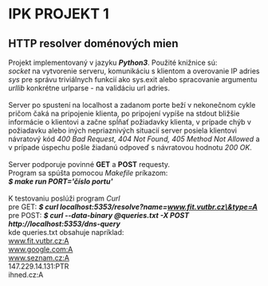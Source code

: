 # **IPK PROJEKT 1**

## HTTP resolver doménových mien

Projekt implementovaný v jazyku **_Python3_**.
Použité knižnice sú:<br/>
_socket_ na vytvorenie serveru, komunikáciu s klientom a overovanie IP adries<br/>
_sys_ pre správu triviálnych funkcií ako sys.exit alebo spracovanie argumentu<br/>
_urllib_ konkrétne urlparse - na validáciu url adries.<br/>
<br/>
Server po spustení na localhost a zadanom porte beží v nekonečnom cykle pričom čaká na pripojenie klienta, po pripojení vypíše na stdout bližšie informácie o klientovi a začne spĺňať požiadavky klienta, v prípade chýb v požiadavku alebo iných nepriaznivých situacií server posiela klientovi návratový kód  _400 Bad Request, 404 Not Found, 405 Method Not Allowed_ a v prípade úspechu pošle žiadanú odpoveď s návratovou hodnotu _200 OK_.<br/>
<br/>
Server podporuje povinné **GET** a **POST** requesty.<br/>
Program sa spúšta pomocou _Makefile_ príkazom:<br/>
**_$ make run PORT='číslo portu'_**<br/>
<br/>
K testovaniu poslúži program _Curl_  <br/>
pre GET: **_$ curl localhost:5353/resolve?name=www.fit.vutbr.cz\&type=A_** <br/>
pre POST: **_$ curl --data-binary @queries.txt -X POST http://localhost:5353/dns-query_** <br/>
kde queries.txt obsahuje napríklad:  <br/>
www.fit.vutbr.cz:A <br/>
www.google.com:A <br/>
www.seznam.cz:A <br/>
147.229.14.131:PTR <br/>
ihned.cz:A <br/>